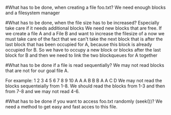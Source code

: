 #What has to be done, when creating a file foo.txt?
We need enough blocks and a filesystem manager

#What has to be done, when the file size has to be increased? Especially take care if it needs additional blocks
We need new blocks that are free. If we create a file A and a File B and want to increase the filesize of a now we must take care of the fact that we can't take the next block that is after the last block that has been occupied for A, because this block is already occupied for B. So we have to occupy a new block or blocks after the last block for B and then we need to link the two blockqueues for A together

#What has to be done if a file is read sequentially?
We may not read blocks that are not for our goal file A. 

For example: 1 2 3 4 5 6 7 8 9 10 
             A A A B B B A A C D
We may not read the blocks sequenteially from 1-8. We should read the blocks from 1-3 and then from 7-8 and we may not read 4-6.

#What has to be done if you want to access foo.txt randomly (seek())?
We need a method to get easy and fast acces to this file.

#


